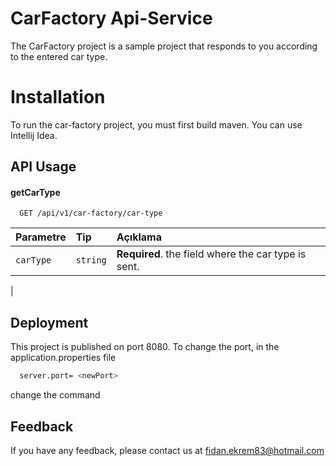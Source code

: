 
# CarFactory Api-Service

The CarFactory project is a sample project that responds to you according to the entered car type.

# Installation

To run the car-factory project, you must first build maven. You can use Intellij Idea.

## API Usage

#### getCarType

```http
  GET /api/v1/car-factory/car-type
```

| Parametre | Tip     | Açıklama                |
| :-------- | :------- | :------------------------- |
| `carType` | `string` | **Required**. the field where the car type is sent.
 |

## Deployment

This project is published on port 8080. To change the port, in the application.properties file
```bash
  server.port= <newPort>
```
change the command  
## Feedback

If you have any feedback, please contact us at fidan.ekrem83@hotmail.com
  
